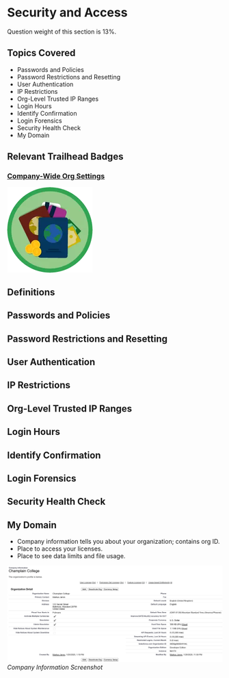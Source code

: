# Security and Access

Question weight of this section is 13%.

## Topics Covered

* Passwords and Policies
* Password Restrictions and Resetting
* User Authentication
* IP Restrictions
* Org-Level Trusted IP Ranges
* Login Hours
* Identify Confirmation
* Login Forensics
* Security Health Check
* My Domain

## Relevant Trailhead Badges

### [Company-Wide Org Settings](https://trailhead.salesforce.com/en/content/learn/modules/company_wide_org_settings)
![image](images/1/badge1.png)

## Definitions

## Passwords and Policies
## Password Restrictions and Resetting
## User Authentication
## IP Restrictions
## Org-Level Trusted IP Ranges
## Login Hours
## Identify Confirmation
## Login Forensics
## Security Health Check
## My Domain


* Company information tells you about your organization; contains org ID.
* Place to access your licenses.
* Place to see data limits and file usage.

![image](images/1/companyinfo.png)
            _Company Information Screenshot_
